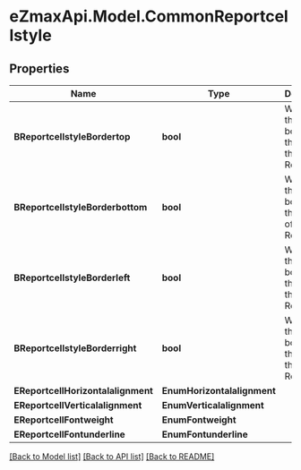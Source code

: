 
# eZmaxApi.Model.CommonReportcellstyle

## Properties

Name | Type | Description | Notes
------------ | ------------- | ------------- | -------------
**BReportcellstyleBordertop** | **bool** | Whether there is a border at the top of the Reportcell | 
**BReportcellstyleBorderbottom** | **bool** | Whether there is a border at the bottom of the Reportcell | 
**BReportcellstyleBorderleft** | **bool** | Whether there is a border at the left of the Reportcell | 
**BReportcellstyleBorderright** | **bool** | Whether there is a border at the right of the Reportcell | 
**EReportcellHorizontalalignment** | **EnumHorizontalalignment** |  | 
**EReportcellVerticalalignment** | **EnumVerticalalignment** |  | 
**EReportcellFontweight** | **EnumFontweight** |  | 
**EReportcellFontunderline** | **EnumFontunderline** |  | 

[[Back to Model list]](../README.md#documentation-for-models)
[[Back to API list]](../README.md#documentation-for-api-endpoints)
[[Back to README]](../README.md)

